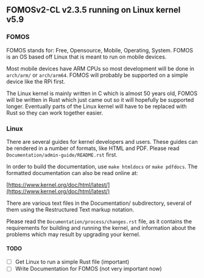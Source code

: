 ## FOMOSv2-CL v2.3.5 running on Linux kernel v5.9


### FOMOS
FOMOS stands for: Free, Opensource, Mobile, Operating, System. FOMOS is an OS based off Linux that is meant to run on
mobile devices.

Most mobile devices have ARM CPUs so most development will be done in ``arch/arm/`` or ``arch/arm64``. FOMOS will 
probably be supported on a simple device like the RPi first.

The Linux kernel is mainly written in C which is almost 50 years old, FOMOS will be written in Rust which just came out 
so it will hopefully be supported longer. Eventually parts of the Linux kernel will have to be replaced with Rust so 
they can work together easier.

### Linux
There are several guides for kernel developers and users. These guides can be rendered in a number of formats, like HTML
and PDF. Please read ``Documentation/admin-guide/README.rst`` first.

In order to build the documentation, use ``make htmldocs`` or ``make pdfdocs``. The formatted documentation can also be 
read online at:

[https://www.kernel.org/doc/html/latest/](https://www.kernel.org/doc/html/latest/)

There are various text files in the Documentation/ subdirectory, several of them using the Restructured Text markup 
notation.

Please read the ``Documentation/process/changes.rst`` file, as it contains the requirements for building and running the
kernel, and information about the problems which may result by upgrading your kernel.

#### TODO
- [ ] Get Linux to run a simple Rust file (important)
- [ ] Write Documentation for FOMOS (not very important now)
